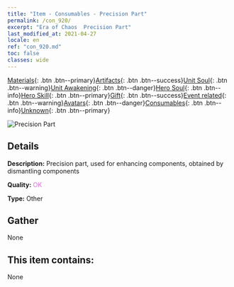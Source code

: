 ```yaml
---
title: "Item - Consumables - Precision Part"
permalink: /con_920/
excerpt: "Era of Chaos  Precision Part"
last_modified_at: 2021-04-27
locale: en
ref: "con_920.md"
toc: false
classes: wide
---
```

 [Materials](/Items/){: .btn .btn--primary}[Artifacts](/Items/Artifacts/){: .btn .btn--success}[Unit Soul](/Items/UnitSoul/){: .btn .btn--warning}[Unit Awakening](/Items/UnitAwakening/){: .btn .btn--danger}[Hero Soul](/Items/HeroSoul/){: .btn .btn--info}[Hero Skill](/Items/HeroSkill/){: .btn .btn--primary}[Gift](/Items/Gift/){: .btn .btn--success}[Event related](/Items/Events/){: .btn .btn--warning}[Avatars](/Items/Avatars/){: .btn .btn--danger}[Consumables](/Items/Consumables/){: .btn .btn--info}[Unknown](/Items/Unknown/){: .btn .btn--primary}

 ![Precision Part](/images/t/i_40008.png)

## Details
 **Description:** Precision part, used for enhancing components, obtained by dismantling components

 **Quality:** <span style="color: #DA70D6">OK</span>

 **Type:** Other

## Gather

  None

## This item contains:

  None

